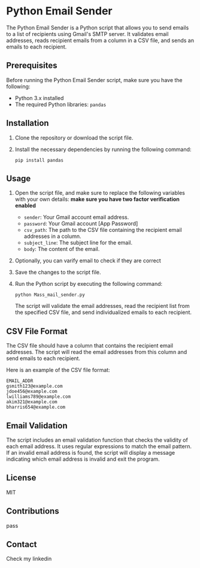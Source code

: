 ﻿# Python Email Sender

The Python Email Sender is a Python script that allows you to send emails to a list of recipients using Gmail's SMTP server. It validates email addresses, reads recipient emails from a column in a CSV file, and sends an emails to each recipient.

## Prerequisites

Before running the Python Email Sender script, make sure you have the following:

- Python 3.x installed
- The required Python libraries: `pandas`

## Installation

1. Clone the repository or download the script file.
2. Install the necessary dependencies by running the following command:

   ```shell
   pip install pandas
   ```

## Usage

1. Open the script file, and make sure to replace the following variables with your own details:
    **make sure you have two factor verification enabled**
   - `sender`: Your Gmail account email address.
   - `password`: Your Gmail account [App Password]
   - `csv_path`: The path to the CSV file containing the recipient email addresses in a column.
   - `subject_line`: The subject line for the email.
   - `body`: The content of the email.

2. Optionally, you can varify email to check if they are correct

3. Save the changes to the script file.

4. Run the Python script by executing the following command:

   ```shell
   python Mass_mail_sender.py
   ```

   The script will validate the email addresses, read the recipient list from the specified CSV file, and send individualized emails to each recipient.

## CSV File Format

The CSV file should have a column that contains the recipient email addresses. The script will read the email addresses from this column and send emails to each recipient.

Here is an example of the CSV file format:

```
EMAIL_ADDR
gsmith123@example.com
jdoe456@example.com
lwilliams789@example.com
akim321@example.com
bharris654@example.com
```

## Email Validation

The script includes an email validation function that checks the validity of each email address. It uses regular expressions to match the email pattern. If an invalid email address is found, the script will display a message indicating which email address is invalid and exit the program.

## License

MIT


## Contributions

pass

## Contact

Check my linkedin
